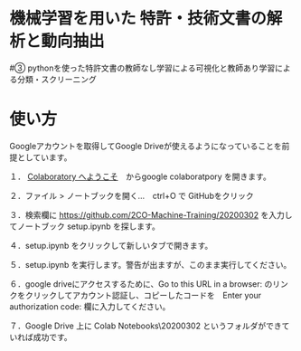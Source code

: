 # 機械学習を用いた 特許・技術文書の解析と動向抽出
#③ pythonを使った特許文書の教師なし学習による可視化と教師あり学習による分類・スクリーニング

# 使い方
Googleアカウントを取得してGoogle Driveが使えるようになっていることを前提としています。

１． [Colaboratory へようこそ](https://colab.research.google.com/notebooks/welcome.ipynb)　からgoogle colaboratpory を開きます。
  
２．ファイル > ノートブックを開く...　ctrl+O で GitHubをクリック

３．検索欄に https://github.com/2CO-Machine-Training/20200302 を入力してノートブック setup.ipynb を探します。

４．setup.ipynb をクリックして新しいタブで開きます。

５．setup.ipynb を実行します。警告が出ますが、このまま実行してください。

６．google driveにアクセスするために、Go to this URL in a browser: のリンクをクリックしてアカウント認証し、コピーしたコードを　Enter your authorization code: 欄に入力してください。

７．Google Drive 上に Colab Notebooks\20200302 というフォルダができていれば成功です。
